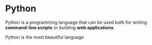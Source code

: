 # Python















Python is a programming language that can be used both for writing **command-line scripts** or building **web applications**.
 Python is the most beautiful language






